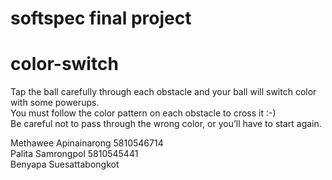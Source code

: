 # softspec final project
# color-switch

<p>Tap the ball carefully through each obstacle and your ball will switch color with some powerups.<br>
You must follow the color pattern on each obstacle to cross it :-)<br>
Be careful not to pass through the wrong color, or you’ll have to start again.</p>




Methawee Apinainarong 5810546714<br>
Palita Samrongpol 5810545441<br>
Benyapa Suesattabongkot 

